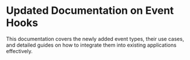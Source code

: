 # Updated Documentation on Event Hooks
This documentation covers the newly added event types, their use cases, and detailed guides on how to integrate them into existing applications effectively.